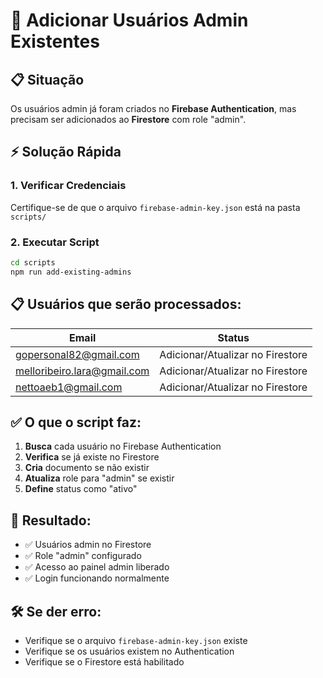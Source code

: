 # 🔧 Adicionar Usuários Admin Existentes

## 📋 Situação
Os usuários admin já foram criados no **Firebase Authentication**, mas precisam ser adicionados ao **Firestore** com role "admin".

## ⚡ Solução Rápida

### 1. Verificar Credenciais
Certifique-se de que o arquivo `firebase-admin-key.json` está na pasta `scripts/`

### 2. Executar Script
```bash
cd scripts
npm run add-existing-admins
```

## 📋 Usuários que serão processados:

| Email | Status |
|-------|--------|
| gopersonal82@gmail.com | Adicionar/Atualizar no Firestore |
| melloribeiro.lara@gmail.com | Adicionar/Atualizar no Firestore |
| nettoaeb1@gmail.com | Adicionar/Atualizar no Firestore |

## ✅ O que o script faz:

1. **Busca** cada usuário no Firebase Authentication
2. **Verifica** se já existe no Firestore
3. **Cria** documento se não existir
4. **Atualiza** role para "admin" se existir
5. **Define** status como "ativo"

## 🔗 Resultado:
- ✅ Usuários admin no Firestore
- ✅ Role "admin" configurado
- ✅ Acesso ao painel admin liberado
- ✅ Login funcionando normalmente

## 🛠️ Se der erro:
- Verifique se o arquivo `firebase-admin-key.json` existe
- Verifique se os usuários existem no Authentication
- Verifique se o Firestore está habilitado 